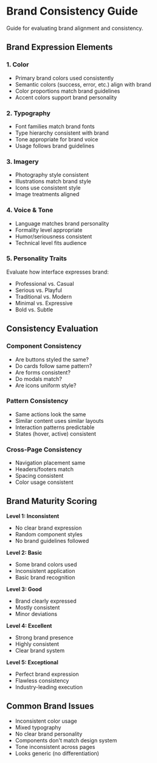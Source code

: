 # Brand Consistency Guide

Guide for evaluating brand alignment and consistency.

## Brand Expression Elements

### 1. Color
- Primary brand colors used consistently
- Semantic colors (success, error, etc.) align with brand
- Color proportions match brand guidelines
- Accent colors support brand personality

### 2. Typography
- Font families match brand fonts
- Type hierarchy consistent with brand
- Tone appropriate for brand voice
- Usage follows brand guidelines

### 3. Imagery
- Photography style consistent
- Illustrations match brand style
- Icons use consistent style
- Image treatments aligned

### 4. Voice & Tone
- Language matches brand personality
- Formality level appropriate
- Humor/seriousness consistent
- Technical level fits audience

### 5. Personality Traits
Evaluate how interface expresses brand:
- Professional vs. Casual
- Serious vs. Playful
- Traditional vs. Modern
- Minimal vs. Expressive
- Bold vs. Subtle

## Consistency Evaluation

### Component Consistency
- Are buttons styled the same?
- Do cards follow same pattern?
- Are forms consistent?
- Do modals match?
- Are icons uniform style?

### Pattern Consistency
- Same actions look the same
- Similar content uses similar layouts
- Interaction patterns predictable
- States (hover, active) consistent

### Cross-Page Consistency
- Navigation placement same
- Headers/footers match
- Spacing consistent
- Color usage consistent

## Brand Maturity Scoring

**Level 1: Inconsistent**
- No clear brand expression
- Random component styles
- No brand guidelines followed

**Level 2: Basic**
- Some brand colors used
- Inconsistent application
- Basic brand recognition

**Level 3: Good**
- Brand clearly expressed
- Mostly consistent
- Minor deviations

**Level 4: Excellent**
- Strong brand presence
- Highly consistent
- Clear brand system

**Level 5: Exceptional**
- Perfect brand expression
- Flawless consistency
- Industry-leading execution

## Common Brand Issues
- Inconsistent color usage
- Mixed typography
- No clear brand personality
- Components don't match design system
- Tone inconsistent across pages
- Looks generic (no differentiation)

